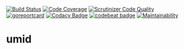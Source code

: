 [![Build Status](https://travis-ci.com/umitop/umid.svg?branch=master)](https://travis-ci.com/umitop/umid)
[![Code Coverage](https://scrutinizer-ci.com/g/umitop/umid/badges/coverage.png?b=master)](https://scrutinizer-ci.com/g/umitop/umid/?branch=master)
[![Scrutinizer Code Quality](https://scrutinizer-ci.com/g/umitop/umid/badges/quality-score.png?b=master)](https://scrutinizer-ci.com/g/umitop/umid/?branch=master)
[![goreportcard](https://goreportcard.com/badge/github.com/umitop/umid)](https://goreportcard.com/report/github.com/umitop/umid)
[![Codacy Badge](https://app.codacy.com/project/badge/Grade/91775e99cf674532afc83a588e3c44ed)](https://www.codacy.com/manual/umitop/umid?utm_source=gitlab.com&amp;utm_medium=referral&amp;utm_content=umitop/umid&amp;utm_campaign=Badge_Grade)
[![codebeat badge](https://codebeat.co/badges/e4b78580-62d2-431d-90a4-cf9d2b93b6f0)](https://codebeat.co/projects/github-com-umitop-umid-master)
[![Maintainability](https://api.codeclimate.com/v1/badges/6e0f9eb223ffe563da03/maintainability)](https://codeclimate.com/github/umitop/umid/maintainability)

# umid
